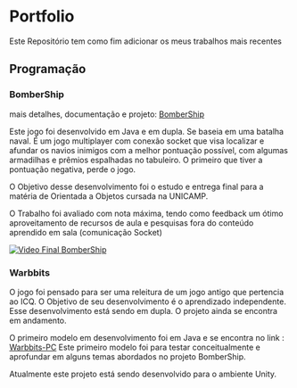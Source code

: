 # Portfolio
Este Repositório tem como fim adicionar os meus trabalhos mais recentes


## Programação 

### BomberShip 

mais detalhes, documentação e projeto: [BomberShip](https://github.com/e196486/TimEca/blob/master/BomberShip/README.md)

Este jogo foi desenvolvido em Java e em dupla. Se baseia em uma batalha naval.
É um jogo multiplayer com conexão socket que visa localizar e afundar os navios inimigos com a melhor pontuação possível, com algumas armadilhas e prêmios espalhadas no tabuleiro. O primeiro que tiver a pontuação negativa, perde o jogo. 

O Objetivo desse desenvolvimento foi o estudo e entrega final para a matéria de Orientada a Objetos cursada na UNICAMP. 

O Trabalho foi avaliado com nota máxima, tendo como feedback um ótimo aproveitamento de recursos de aula e pesquisas fora do conteúdo aprendido em sala (comunicação Socket)

[![Video Final BomberShip](http://img.youtube.com/vi/GAyS4o4REPg/0.jpg)](https://youtu.be/GAyS4o4REPg)

### Warbbits 

O jogo foi pensado para ser uma releitura de um jogo antigo que pertencia ao ICQ. 
O Objetivo de seu desenvolvimento é o aprendizado independente. Esse desenvolvimento está sendo em dupla. O projeto ainda se encontra em andamento. 

O primeiro modelo em desenvolvimento foi em Java e se encontra no link : 
[Warbbits-PC](https://github.com/Mauxin/Warbbits-PC)
Este primeiro modelo foi para testar conceitualmente e aprofundar em alguns temas abordados no projeto BomberShip. 

Atualmente este projeto está sendo desenvolvido para o ambiente Unity.
